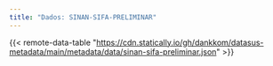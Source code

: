 ```yaml
---
title: "Dados: SINAN-SIFA-PRELIMINAR"
---
```


{{< remote-data-table "https://cdn.statically.io/gh/dankkom/datasus-metadata/main/metadata/data/sinan-sifa-preliminar.json" >}}
